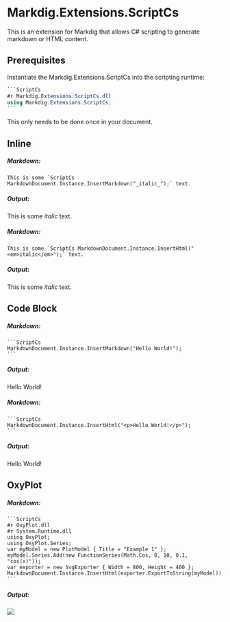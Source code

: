 # Markdig.Extensions.ScriptCs

This is an extension for Markdig that allows C# scripting to generate markdown or HTML content.

## Prerequisites

Instantiate the Markdig.Extensions.ScriptCs into the scripting runtime:

````C#
```ScriptCs
#r Markdig.Extensions.ScriptCs.dll
using Markdig.Extensions.ScriptCs;
```
````

This only needs to be done once in your document.

## Inline

##### Markdown:

```
This is some `ScriptCs MarkdownDocument.Instance.InsertMarkdown("_italic_");` text.
```

##### Output:

This is some _italic_ text.

##### Markdown:

```
This is some `ScriptCs MarkdownDocument.Instance.InsertHtml("<em>italic</em>");` text.
```

##### Output:

This is some _italic_ text.

## Code Block

##### Markdown:

````
```ScriptCs
MarkdownDocument.Instance.InsertMarkdown("Hello World!");
```
````

##### Output:

Hello World!

##### Markdown:

````
```ScriptCs
MarkdownDocument.Instance.InsertHtml("<p>Hello World!</p>");
```
````

##### Output:

Hello World!

## OxyPlot

##### Markdown:
````
```ScriptCs
#r OxyPlot.dll
#r System.Runtime.dll
using OxyPlot;
using OxyPlot.Series;
var myModel = new PlotModel { Title = "Example 1" };
myModel.Series.Add(new FunctionSeries(Math.Cos, 0, 10, 0.1, "cos(x)"));
var exporter = new SvgExporter { Width = 800, Height = 400 };
MarkdownDocument.Instance.InsertHtml(exporter.ExportToString(myModel));
```
````

##### Output:

<img src='data:image/svg+xml;%3C%3Fxml%20version%3D%221.0%22%20encoding%3D%22utf-8%22%20standalone%3D%22no%22%3F%3E%0A%3C%21DOCTYPE%20svg%20PUBLIC%20%22-//W3C//DTD%20SVG%201.1//EN%22%20%22http%3A//www.w3.org/Graphics/SVG/1.1/DTD/svg11.dtd%22%3E%0A%3Csvg%20width%3D%22800%22%20height%3D%22400%22%20version%3D%221.1%22%20xmlns%3Axlink%3D%22http%3A//www.w3.org/1999/xlink%22%20xmlns%3D%22http%3A//www.w3.org/2000/svg%22%3E'>




